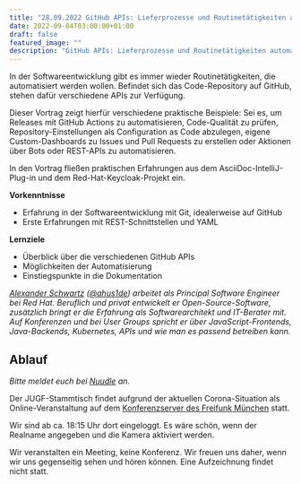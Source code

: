 ```yaml
---
title: "28.09.2022 GitHub APIs: Lieferprozesse und Routinetätigkeiten automatisieren"
date: 2022-09-04T03:00:00+01:00
draft: false
featured_image: ""
description: "GitHub APIs: Lieferprozesse und Routinetätigkeiten automatisieren"
---
```


In der Softwareentwicklung gibt es immer wieder Routinetätigkeiten, die automatisiert werden wollen. Befindet sich das Code-Repository auf GitHub, stehen dafür verschiedene APIs zur Verfügung.

Dieser Vortrag zeigt hierfür verschiedene praktische Beispiele:
Sei es, um Releases mit GitHub Actions zu automatisieren, Code-Qualität zu prüfen, Repository-Einstellungen als Configuration as Code abzulegen, eigene Custom-Dashboards zu Issues und Pull Requests zu erstellen oder Aktionen über Bots oder REST-APIs zu automatisieren.

In den Vortrag fließen praktischen Erfahrungen aus dem AsciiDoc-IntelliJ-Plug-in und dem Red-Hat-Keycloak-Projekt ein.

**Vorkenntnisse**

* Erfahrung in der Softwareentwicklung mit Git, idealerweise auf GitHub
* Erste Erfahrungen mit REST-Schnittstellen und YAML

**Lernziele**

* Überblick über die verschiedenen GitHub APIs
* Möglichkeiten der Automatisierung
* Einstiegspunkte in die Dokumentation

_[Alexander Schwartz](https://www.ahus1.de/) ([@ahus1de](https://twitter.com/ahus1de)) arbeitet als Principal Software Engineer bei Red Hat. Beruflich und privat entwickelt er Open-Source-Software, zusätzlich bringt er die Erfahrung als Softwarearchitekt und IT-Berater mit. Auf Konferenzen und bei User Groups spricht er über JavaScript-Frontends, Java-Backends, Kubernetes, APIs und wie man es passend betreiben kann._

## Ablauf 

_Bitte meldet euch bei [Nuudle](https://nuudel.digitalcourage.de/T6NzdoAci55xVcaW) an._

Der JUGF-Stammtisch findet aufgrund der aktuellen Corona-Situation als Online-Veranstaltung auf dem [Konferenzserver des Freifunk München](https://meet.ffmuc.net/jugfmeeting) statt.

Wir sind ab ca. 18:15 Uhr dort eingeloggt. Es wäre schön, wenn der Realname angegeben und die Kamera aktiviert werden.

Wir veranstalten ein Meeting, keine Konferenz. Wir freuen uns daher, wenn wir uns gegenseitig sehen und hören können.
Eine Aufzeichnung findet nicht statt.
